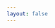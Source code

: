 ```yaml
---
layout: false
---
```


<script setup>
import UsageExample from '../components/UsageExample.vue'

</script>

<ClientOnly>
  <UsageExample />
</ClientOnly>
